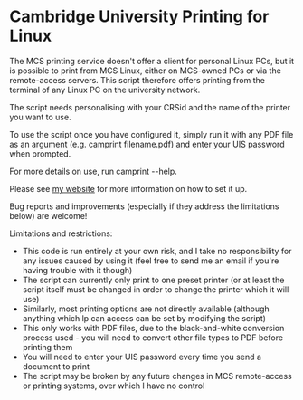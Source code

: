 # Cambridge University Printing for Linux

The MCS printing service doesn't offer a client for personal Linux PCs, but it is possible to print from MCS Linux, either on MCS-owned PCs or via the remote-access servers. This script therefore offers printing from the terminal of any Linux PC on the university network.

The script needs personalising with your CRSid and the name of the printer you want to use.

To use the script once you have configured it, simply run it with any PDF file as an argument (e.g. camprint filename.pdf) and enter your UIS password when prompted.

For more details on use, run camprint --help.

Please see [my website](https://dcc52.user.srcf.net/camprint) for more information on how to set it up.

Bug reports and improvements (especially if they address the limitations below) are welcome!

Limitations and restrictions:

- This code is run entirely at your own risk, and I take no responsibility for any issues caused by using it (feel free to send me an email if you're having trouble with it though)
- The script can currently only print to one preset printer (or at least the script itself must be changed in order to change the printer which it will use)
- Similarly, most printing options are not directly available (although anything which lp can access can be set by modifying the script)
- This only works with PDF files, due to the black-and-white conversion process used - you will need to convert other file types to PDF before printing them
- You will need to enter your UIS password every time you send a document to print
- The script may be broken by any future changes in MCS remote-access or printing systems, over which I have no control
